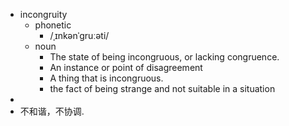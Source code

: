 - incongruity
	- phonetic
		- /ˌɪnkənˈɡruːəti/
	- noun
		- The state of being incongruous, or lacking congruence.
		- An instance or point of disagreement
		- A thing that is incongruous.
		- the fact of being strange and not suitable in a situation
-
- 不和谐，不协调.